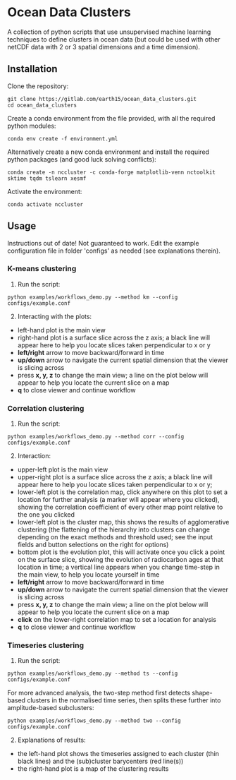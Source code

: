 
# Ocean Data Clusters

A collection of python scripts that use unsupervised machine learning techniques to define clusters in ocean data (but could be used with other netCDF data with 2 or 3 spatial dimensions and a time dimension).

## Installation

Clone the repository:
```
git clone https://gitlab.com/earth15/ocean_data_clusters.git
cd ocean_data_clusters

```
Create a conda environment from the file provided, with all the required python modules:
```
conda env create -f environment.yml
```
Alternatively create a new conda environment and install the required python packages (and good luck solving conflicts):
```
conda create -n nccluster -c conda-forge matplotlib-venn nctoolkit sktime tqdm tslearn xesmf
```
Activate the environment:
```
conda activate nccluster
```
## Usage
Instructions out of date! Not guaranteed to work.
Edit the example configuration file in folder 'configs' as needed (see explanations therein). 
### K-means clustering

1. Run the script:
```
python examples/workflows_demo.py --method km --config configs/example.conf
```

2. Interacting with the plots:
- left-hand plot is the main view
- right-hand plot is a surface slice across the z axis; a black line will appear here to help you locate slices taken perpendicular to x or y
- **left/right** arrow to move backward/forward in time
- **up/down** arrow to navigate the current spatial dimension that the viewer is slicing across
- press **x, y, z** to change the main view; a line on the plot below will appear to help you locate the current slice on a map
- **q** to close viewer and continue workflow

### Correlation clustering
1. Run the script:
```
python examples/workflows_demo.py --method corr --config configs/example.conf
```
2. Interaction:
- upper-left plot is the main view
- upper-right plot is a surface slice across the z axis; a black line will appear here to help you locate slices taken perpendicular to x or y; 
- lower-left plot is the correlation map, click anywhere on this plot to set a location for further analysis (a marker will appear where you clicked), showing the correlation coefficient of every other map point relative to the one you clicked
- lower-left plot is the cluster map, this shows the results of agglomerative clustering (the flattening of the hierarchy into clusters can change depending on the exact methods and threshold used; see the input fields and button selections on the right for options)
- bottom plot is the evolution plot, this will activate once you click a point on the surface slice, showing the evolution of radiocarbon ages at that location in time; a vertical line appears when you change time-step in the main view, to help you locate yourself in time
- **left/right** arrow to move backward/forward in time
- **up/down** arrow to navigate the current spatial dimension that the viewer is slicing across
- press **x, y, z** to change the main view; a line on the plot below will appear to help you locate the current slice on a map
- **click** on the lower-right correlation map to set a location for analysis
- **q** to close viewer and continue workflow

### Timeseries clustering
1. Run the script:
```
python examples/workflows_demo.py --method ts --config configs/example.conf
```
For more advanced analysis, the two-step method first detects shape-based clusters in the normalised time series, then splits these further into amplitude-based subclusters:
```
python examples/workflows_demo.py --method two --config configs/example.conf
```

2. Explanations of results:
- the left-hand plot shows the timeseries assigned to each cluster (thin black lines) and the (sub)cluster barycenters (red line(s))
- the right-hand plot is a map of the clustering results
